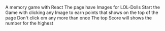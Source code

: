  A memory game with React
 The page have Images for LOL-Dolls 
 Start the Game with clicking any Image to earn points that shows on the top of the page
 Don't click om any more than once
 The top Score will shows the number for the highest 
 
